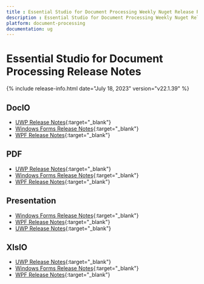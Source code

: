 ```yaml
---
title : Essential Studio for Document Processing Weekly Nuget Release Release Notes  
description : Essential Studio for Document Processing Weekly Nuget Release Release Notes  
platform: document-processing
documentation: ug
---
```


# Essential Studio for Document Processing  Release Notes  

{% include release-info.html date="July 18, 2023" version="v22.1.39" %} 

## DocIO

* [UWP Release Notes](/uwp/release-notes/v22.1.39#docio){:target="_blank"}
* [Windows Forms Release Notes](/windowsforms/release-notes/v22.1.39#docio){:target="_blank"}
* [WPF Release Notes](/wpf/release-notes/v22.1.39#docio){:target="_blank"}


## PDF

* [UWP Release Notes](/uwp/release-notes/v22.1.39#pdf){:target="_blank"}
* [Windows Forms Release Notes](/windowsforms/release-notes/v22.1.39#pdf){:target="_blank"}
* [WPF Release Notes](/wpf/release-notes/v22.1.39#pdf){:target="_blank"}


## Presentation

* [Windows Forms Release Notes](/windowsforms/release-notes/v22.1.39#presentation){:target="_blank"}
* [WPF Release Notes](/wpf/release-notes/v22.1.39#presentation){:target="_blank"}
* [UWP Release Notes](/uwp/release-notes/v22.1.39#presentation){:target="_blank"}


## XlsIO

* [UWP Release Notes](/uwp/release-notes/v22.1.39#xlsio){:target="_blank"}
* [Windows Forms Release Notes](/windowsforms/release-notes/v22.1.39#xlsio){:target="_blank"}
* [WPF Release Notes](/wpf/release-notes/v22.1.39#xlsio){:target="_blank"}